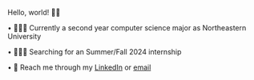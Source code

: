 Hello, world! 👋🏽

• 👩🏽‍🎓 Currently a second year computer science major as Northeastern University

• 👩🏽‍💻 Searching for an Summer/Fall 2024 internship

• 📨  Reach me through my [LinkedIn](https://www.linkedin.com/in/emaan-shah-3b9177220/) or [email](mailto:shah.em@northeastern.edu)
